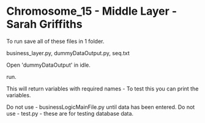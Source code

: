 # Chromosome_15 - Middle Layer - Sarah Griffiths


To run save all of these files in 1 folder.

business_layer.py,
dummyDataOutput.py,
seq.txt

Open 'dummyDataOutput'  in idle.

run.

This will return variables with required names - 
To test this you can print the variables. 

Do not use - businessLogicMainFile.py until data has been entered.
Do not use - test.py - these are for testing database data.
